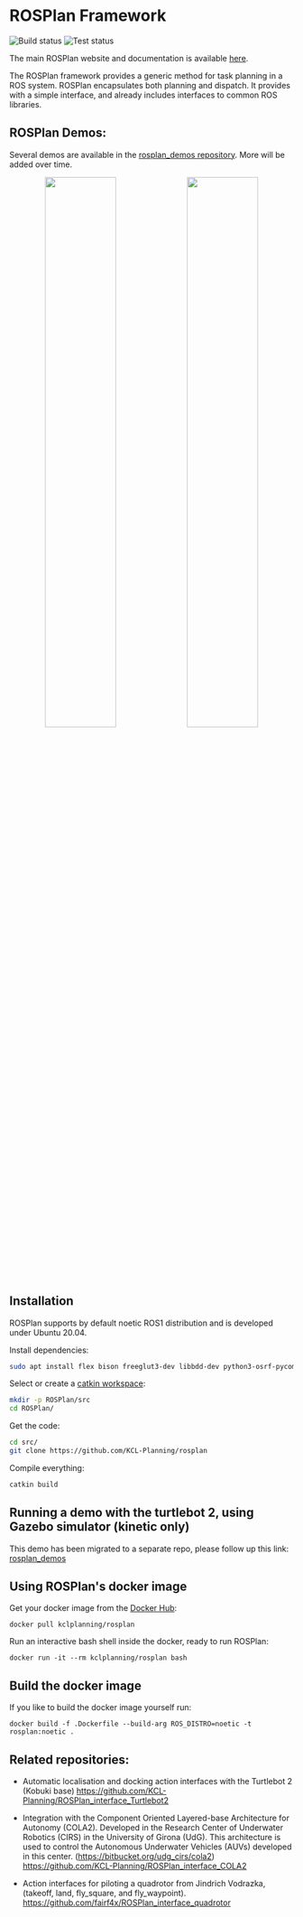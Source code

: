 # ROSPlan Framework

![Build status](https://github.com/KCL-Planning/ROSPlan/workflows/build/badge.svg)
![Test status](https://github.com/KCL-Planning/ROSPlan/workflows/test/badge.svg)

The main ROSPlan website and documentation is available [here](http://kcl-planning.github.io/ROSPlan).

The ROSPlan framework provides a generic method for task planning in a ROS system. ROSPlan encapsulates both planning and dispatch. It provides with a simple interface, and already includes interfaces to common ROS libraries.

## ROSPlan Demos:

Several demos are available in the [rosplan_demos repository](https://github.com/KCL-Planning/rosplan_demos). More will be added over time.

<p align="center"><img src="https://github.com/KCL-Planning/rosplan_demos/blob/master/rosplan_stage_demo/stage_demo.png" width="50%"><img src="https://github.com/KCL-Planning/rosplan_demos/blob/master/rosplan_stage_exploration_demo/rosplan_exploration_demo.png" width="50%"></p>

## Installation

ROSPlan supports by default noetic ROS1 distribution and is developed under Ubuntu 20.04.

Install dependencies:
```sh
sudo apt install flex bison freeglut3-dev libbdd-dev python3-osrf-pycommon python3-catkin-tools
```

Select or create a [catkin workspace](http://wiki.ros.org/catkin/Tutorials/create_a_workspace):
```sh
mkdir -p ROSPlan/src
cd ROSPlan/
```

Get the code:
```sh
cd src/
git clone https://github.com/KCL-Planning/rosplan
```

Compile everything:
```sh
catkin build
```

## Running a demo with the turtlebot 2, using Gazebo simulator (kinetic only)

This demo has been migrated to a separate repo, please follow up this link: [rosplan_demos](https://github.com/KCL-Planning/rosplan_demos)

## Using ROSPlan's docker image
Get your docker image from the [Docker Hub](https://hub.docker.com/r/kclplanning/rosplan):

```
docker pull kclplanning/rosplan
```

Run an interactive bash shell inside the docker, ready to run ROSPlan:
```
docker run -it --rm kclplanning/rosplan bash
```

## Build the docker image
If you like to build the docker image yourself run:

```
docker build -f .Dockerfile --build-arg ROS_DISTRO=noetic -t rosplan:noetic .
```

## Related repositories:

- Automatic localisation and docking action interfaces with the Turtlebot 2 (Kobuki base) 
https://github.com/KCL-Planning/ROSPlan_interface_Turtlebot2

- Integration with the Component Oriented Layered-base Architecture for Autonomy (COLA2). Developed in the Research Center of Underwater Robotics (CIRS) in the University of Girona (UdG). This architecture is used to control the Autonomous Underwater Vehicles (AUVs) developed in this center. (https://bitbucket.org/udg_cirs/cola2)
https://github.com/KCL-Planning/ROSPlan_interface_COLA2

- Action interfaces for piloting a quadrotor from Jindrich Vodrazka, (takeoff, land, fly_square, and fly_waypoint).
https://github.com/fairf4x/ROSPlan_interface_quadrotor
